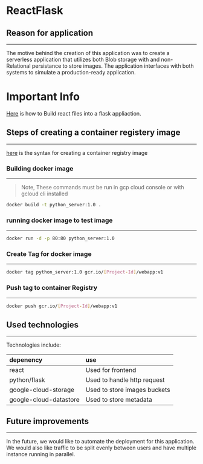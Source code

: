 # ReactFlask
## Reason for application
---
The motive behind the creation of this application was to create a serverless application that utilizes both Blob storage with and non-Relational persistance to store images. The application interfaces with both systems to simulate a production-ready application.
# Important Info
[Here](https://blog.ldtalentwork.com/2019/11/29/how-to-serve-a-reactapp-with-a-flask-server/) is how to Build react files into a flask appliaction.
## Steps of creating a container registery image
---
[here](https://cloud.google.com/run/docs/deploying) is the syntax for creating a container registry image
### Building docker image
---
> Note, These commands must be run in gcp cloud console or with gcloud cli installed
```sh
docker build -t python_server:1.0 .
```
### running docker image to test image
---
```sh
docker run -d -p 80:80 python_server:1.0
```
### Create Tag for docker image
---
```sh
docker tag python_server:1.0 gcr.io/[Project-Id]/webapp:v1
```
### Push tag to container Registry
---
```sh
docker push gcr.io/[Project-Id]/webapp:v1
```
## Used technologies
---
Technologies include:

|depenency | use|
|:---------|:---|
|react     | Used for frontend|
|python/flask| Used to handle http request|
|google-cloud-storage| Used to store images buckets|
|google-cloud-datastore| Used to store metadata|

## Future improvements
---
In the future, we would like to automate the deployment for this application. We would also like traffic to be split evenly between users and have multiple instance running in parallel.